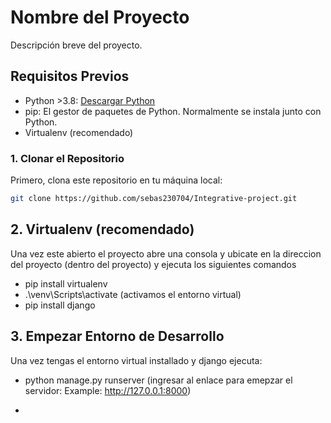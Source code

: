 # Nombre del Proyecto

Descripción breve del proyecto.

## Requisitos Previos

- Python >3.8: [Descargar Python](https://www.python.org/downloads/)
- pip: El gestor de paquetes de Python. Normalmente se instala junto con Python.
- Virtualenv (recomendado)


### 1. Clonar el Repositorio

Primero, clona este repositorio en tu máquina local:

```bash
git clone https://github.com/sebas230704/Integrative-project.git

```

## 2. Virtualenv (recomendado)

Una vez este abierto el proyecto abre una consola y ubicate
en la direccion del proyecto (dentro del proyecto) y ejecuta los siguientes comandos

-  pip install virtualenv
- .\venv\Scripts\activate   (activamos el entorno virtual)
- pip install django


## 3. Empezar Entorno de Desarrollo

Una vez tengas el entorno virtual installado y django ejecuta:

- python manage.py runserver (ingresar al enlace para emepzar el servidor: Example: http://127.0.0.1:8000)

- 
 






